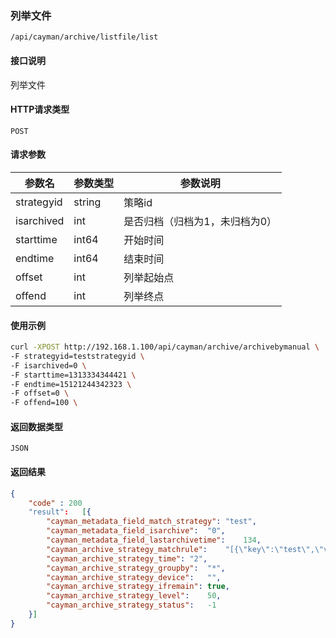 ### 列举文件
`/api/cayman/archive/listfile/list`

#### 接口说明
列举文件

#### HTTP请求类型
`POST`

#### 请求参数
|参数名|参数类型|参数说明|
|--|--|--|
|strategyid|string|策略id|
|isarchived|int|是否归档（归档为1，未归档为0）|
|starttime|int64|开始时间|
|endtime|int64|结束时间|
|offset|int|列举起始点|
|offend|int|列举终点|


#### 使用示例
```sh
curl -XPOST http://192.168.1.100/api/cayman/archive/archivebymanual \
-F strategyid=teststrategyid \
-F isarchived=0 \
-F starttime=1313334344421 \
-F endtime=15121244342323 \
-F offset=0 \
-F offend=100 \
```

#### 返回数据类型
`JSON`

#### 返回结果
```json
{
    "code" : 200
	"result":	[{
		"cayman_metadata_field_match_strategy":	"test",
		"cayman_metadata_field_isarchive":	"0",
		"cayman_metadata_field_lastarchivetime":	134,
		"cayman_archive_strategy_matchrule":	"[{\"key\":\"test\",\"value\":\"test\",\"match\":\"=\"}]",
		"cayman_archive_strategy_time":	"2",
		"cayman_archive_strategy_groupby":	"*",
		"cayman_archive_strategy_device":	"",
		"cayman_archive_strategy_ifremain":	true,
		"cayman_archive_strategy_level":	50,
		"cayman_archive_strategy_status":	-1
	}]
}
```

